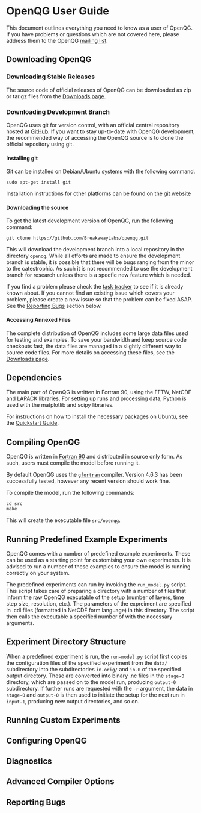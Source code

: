 # OpenQG User Guide

This document outlines everything you need to know as a user of OpenQG.
If you have problems or questions which are not covered here, please address them to the OpenQG [mailing list](https://groups.google.com/forum/#!forum/openqg-users).

## Downloading OpenQG

### Downloading Stable Releases

The source code of official releases of OpenQG can be downloaded as zip or tar.gz files from the [Downloads page](http://openqg.org/web/downloads).

### Downloading Development Branch

OpenQG uses git for version control, with an official central repository hosted at [GitHub](https://github.com/BreakawayLabs/openqg).
If you want to stay up-to-date with OpenQG development, the recommended way of accessing the OpenQG source is to clone the official repository using git.

#### Installing git

Git can be installed on Debian/Ubuntu systems with the following command.

    sudo apt-get install git

Installation instructions for other platforms can be found on the [git website](http://git-scm.com/)

#### Downloading the source

To get the latest development version of OpenQG, run the following command:

    git clone https://github.com/BreakawayLabs/openqg.git

This will download the development branch into a local repository in the directory `openqg`.
While all efforts are made to ensure the development branch is stable, it is possible that there will be bugs ranging from the minor to the catestrophic.
As such it is not recommended to use the development branch for research unless there is a specfic new feature which is needed.

If you find a problem please check the [task tracker](http://openqg.org/youtrack) to see if it is already known about.
If you cannot find an existing issue which covers your problem, please create a new issue so that the problem can be fixed ASAP.
See the [Reporting Bugs](#bugs) section below.

#### Accessing Annexed Files

The complete distribution of OpenQG includes some large data files used for testing and examples.
To save your bandwidth and keep source code checkouts fast, the data files are managed in a slightly different way to source code files.
For more details on accessing these files, see the [Downloads page](http://openqg.org/web/downloads).

## Dependencies

The main part of OpenQG is written in Fortran 90, using the FFTW, NetCDF and LAPACK libraries.
For setting up runs and processing data, Python is used with the matplotlib and scipy libraries.

For instructions on how to install the necessary packages on Ubuntu, see the [Quickstart Guide](http://openqg.org/web/docs/project/quickstart).

## Compiling OpenQG

OpenQG is written in [Fortran 90](http://en.wikipedia.org/wiki/Fortran#Fortran_90) and distributed in source only form. As such, users must compile the model before running it.

By default OpenQG uses the [`gfortran`](http://gcc.gnu.org/wiki/GFortran) compiler. Version 4.6.3 has been successfully tested, however any recent version should work fine.

To compile the model, run the following commands:

    cd src
    make

This will create the executable file `src/openqg`.

## Running Predefined Example Experiments

OpenQG comes with a number of predefined example experiments.
These can be used as a starting point for customising your own experiments.
It is advised to run a number of these examples to ensure the model is running correctly on your system.

The predefined experiments can run by invoking the `run_model.py` script.
This script takes care of preparing a directory with a number of files that inform the raw OpenQG executable of the setup (number of layers, time step size, resolution, etc.).
The parameters of the expreiment are specified in .cdl files (formatted in NetCDF form language) in this directory. The script then calls the executable a specified number of with the necessary arguments.

## Experiment Directory Structure

When a predefined experiment is run, the `run-model.py` script first copies the configuration files of the specified experiment from the `data/` subdirectory into the subdirectories `in-orig/` and `in-0` 
of the specified output directory. These are converted into binary .nc files in the `stage-0` directory, which are passed on to the model run, producing `output-0` subdirectory.  If further runs are requested with the `-r` argument, the data in `stage-0` and `output-0` is then
 used to initiate the setup for the next run in `input-1`, producing new output directories, and so on.

## Running Custom Experiments

## Configuring OpenQG

## Diagnostics

## Advanced Compiler Options

## <a id="bugs"></a>Reporting Bugs
